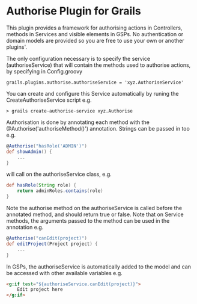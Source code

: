 Authorise Plugin for Grails
===========================

This plugin provides a framework for authorising actions in Controllers, methods in Services and visible elements in GSPs. 
No authentication or domain models are provided so you are free to use your own or another plugins'.

The only configuration necessary is to specify the service (authoriseService) that will contain the methods used to authorise actions, by specifying in Config.groovy

```
grails.plugins.authorise.authoriseService = 'xyz.AuthoriseService'
```

You can create and configure this Service automatically by runing the CreateAuthoriseService script e.g. 
```
> grails create-authorise-service xyz.Authorise
```

Authorisation is done by annotating each method with the @Authorise('authoriseMethod()') annotation. Strings can be passed in too e.g.

```groovy
@Authorise("hasRole('ADMIN')")
def showAdmin() {
    ...
}
```

will call on the authoriseService class, e.g.

```groovy
def hasRole(String role) {
    return adminRoles.contains(role)
}
```

Note the authorise method on the authoriseService is called before the annotated method, and should return true or false.
Note that on Service methods, the arguments passed to the method can be used in the annotation e.g.

```groovy
@Authorise("canEdit(project)")
def editProject(Project project) {
    ...
}
```

In GSPs, the authoriseService is automatically added to the model and can be accessed with other available variables e.g.

```html
<g:if test="${authoriseService.canEdit(project)}">
    Edit project here
</g:if>
```

